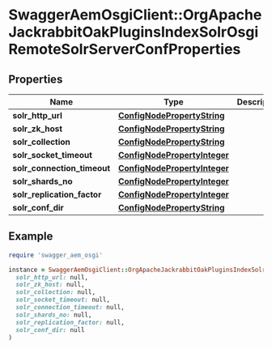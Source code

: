# SwaggerAemOsgiClient::OrgApacheJackrabbitOakPluginsIndexSolrOsgiRemoteSolrServerConfProperties

## Properties

| Name | Type | Description | Notes |
| ---- | ---- | ----------- | ----- |
| **solr_http_url** | [**ConfigNodePropertyString**](ConfigNodePropertyString.md) |  | [optional] |
| **solr_zk_host** | [**ConfigNodePropertyString**](ConfigNodePropertyString.md) |  | [optional] |
| **solr_collection** | [**ConfigNodePropertyString**](ConfigNodePropertyString.md) |  | [optional] |
| **solr_socket_timeout** | [**ConfigNodePropertyInteger**](ConfigNodePropertyInteger.md) |  | [optional] |
| **solr_connection_timeout** | [**ConfigNodePropertyInteger**](ConfigNodePropertyInteger.md) |  | [optional] |
| **solr_shards_no** | [**ConfigNodePropertyInteger**](ConfigNodePropertyInteger.md) |  | [optional] |
| **solr_replication_factor** | [**ConfigNodePropertyInteger**](ConfigNodePropertyInteger.md) |  | [optional] |
| **solr_conf_dir** | [**ConfigNodePropertyString**](ConfigNodePropertyString.md) |  | [optional] |

## Example

```ruby
require 'swagger_aem_osgi'

instance = SwaggerAemOsgiClient::OrgApacheJackrabbitOakPluginsIndexSolrOsgiRemoteSolrServerConfProperties.new(
  solr_http_url: null,
  solr_zk_host: null,
  solr_collection: null,
  solr_socket_timeout: null,
  solr_connection_timeout: null,
  solr_shards_no: null,
  solr_replication_factor: null,
  solr_conf_dir: null
)
```

